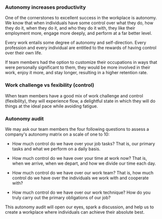 ### Autonomy increases productivity 

One of the cornerstones to excellent success in the workplace is autonomy. We know that when individuals have some control over what they do, how they do it, when they do it, and who they do it with, they like their employment more, engage more deeply, and perform at a far better level.

Every work entails some degree of autonomy and self-direction. Every profession and every individual are entitled to the rewards of having control over their own life.

If team members had the option to customize their occupations in ways that were personally significant to them, they would be more involved in their work, enjoy it more, and stay longer, resulting in a higher retention rate.


### Work challenge vs fexibility (control) 

When team members have a good mix of work challenge and control (flexibility), they will experience flow, a delightful state in which they will do things at the ideal pace while avoiding fatigue.


### Autonomy audit 

We may ask our team members the four following questions to assess a company's autonomy matrix on a scale of one to 10: 

- How much control do we have over your job tasks? That is, our primary tasks and what we perform on a daily basis.  

- How much control do we have over your time at work now? That is, when we arrive, when we depart, and how we divide our time each day. 

- How much control do we have over our work team? That is, how much control do we have over the individuals we work with and cooperate with? 

- How much control do we have over our work technique? How do you truly carry out the primary obligations of our job?

This autonomy audit will open our eyes, spark a discussion, and help us to create a workplace where individuals can achieve their absolute best.
